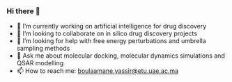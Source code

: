 ### Hi there 👋

- 🌱 I’m currently working on artificial intelligence for drug discovery
- 👯 I’m looking to collaborate on in silico drug discovery projects
- 🤔 I’m looking for help with free energy perturbations and umbrella sampling methods
- 💬 Ask me about molecular docking, molecular dynamics simulations and QSAR modelling
- 📫 How to reach me: boulaamane.yassir@etu.uae.ac.ma

